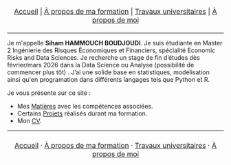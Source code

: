 <nav style="text-align:center; font-size:16px; margin-bottom:20px;">
  <a href="index.html">Accueil</a> |
  <a href="matieres.html">À propos de ma formation</a> |
  <a href="projets.html">Travaux universitaires</a> |
  <a href="cv.html">À propos de moi</a>
</nav>

---

Je m'appelle **Siham HAMMOUCH BOUDJOUDI**. Je suis étudiante en Master 2 Ingénierie des Risques Économiques et Financiers, spécialité Economic Risks and Data Sciences. Je recherche un stage de fin d’études dès février/mars 2026 dans la Data Science ou Analyse (possibilité de commencer plus tôt) .
J’ai une solide base en statistiques, modélisation ainsi qu'en programation dans différents langages tels que Python et R.

Je vous présente sur ce site :
- Mes [Matières](matieres.md)  avec les compétences associées. 
- Certains [Projets](projets.md) réalisés durant ma formation. 
- Mon [CV](cv.md). 

---

<p style="text-align:center; font-size:16px; margin:24px 0;">
  <a href="/index.html">Accueil</a> ·
  <a href="/matieres.html">À propos de ma formation</a> ·
  <a href="/projets.html">Travaux universitaires</a> ·
  <a href="/cv.html">À propos de moi</a>
</p>

